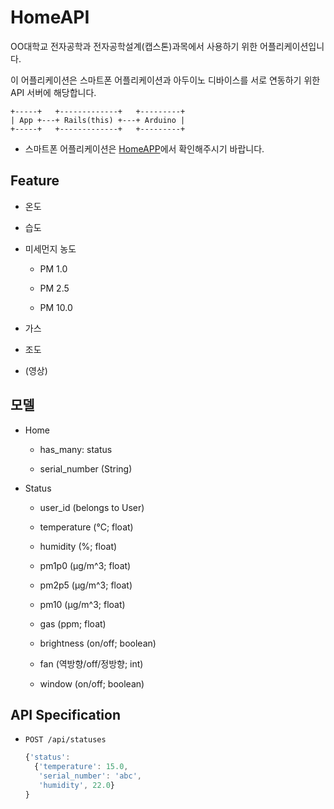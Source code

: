 # HomeAPI

OO대학교 전자공학과 전자공학설계(캡스톤)과목에서 사용하기 위한 어플리케이션입니다.

이 어플리케이션은 스마트폰 어플리케이션과 아두이노 디바이스를 서로 연동하기 위한 API 서버에 해당합니다.

```plaintext
+-----+   +-------------+   +---------+
| App +---+ Rails(this) +---+ Arduino |
+-----+   +-------------+   +---------+
```

* 스마트폰 어플리케이션은 [HomeAPP](https://github.com/Ch1keen/homeapp)에서 확인해주시기 바랍니다.

## Feature

* 온도

* 습도

* 미세먼지 농도

  * PM 1.0

  * PM 2.5

  * PM 10.0

* 가스

* 조도

* (영상)

## 모델

* Home

  * has_many: status

  * serial_number (String)

* Status

  * user_id (belongs to User)

  * temperature (°C; float)

  * humidity (%; float)

  * pm1p0 (μg/m^3; float)

  * pm2p5 (μg/m^3; float)

  * pm10 (μg/m^3; float)

  * gas (ppm; float)

  * brightness (on/off; boolean)

  * fan (역방향/off/정방향; int)

  * window (on/off; boolean)

## API Specification

* `POST /api/statuses`

  ```javascript
  {'status': 
    {'temperature': 15.0,
     'serial_number': 'abc',
     'humidity', 22.0}
  }
  ```
